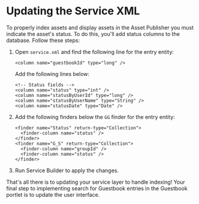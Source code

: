 # Updating the Service XML

<!-- Trying to get confirmation but I think this entire step is unnecessary. Add the status columns earlier in the LP and add the finders when we implement workflow -->
To properly index assets and display assets in the Asset Publisher you must 
indicate the asset's status. To do this, you'll add status columns to the 
database. Follow these steps:

1.  Open `service.xml` and find the following line for the entry entity:

        <column name="guestbookId" type="long" />
    
    Add the following lines below:

        <!-- Status fields -->
        <column name="status" type="int" />
        <column name="statusByUserId" type="long" />
        <column name="statusByUserName" type="String" />
        <column name="statusDate" type="Date" />
    
2.  Add the following finders below the `GG` finder for the entry entity:

        <finder name="Status" return-type="Collection">
          <finder-column name="status" />
        </finder>
        <finder name="G_S" return-type="Collection">
          <finder-column name="groupId" />
          <finder-column name="status" />
        </finder>
    
3.  Run Service Builder to apply the changes.

That's all there is to updating your service layer to handle indexing! Your 
final step to implementing search for Guestbook entries in the Guestbook portlet 
is to update the user interface.
